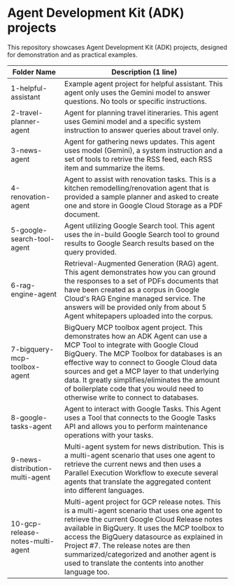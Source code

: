 # Agent Development Kit (ADK) projects
This repository showcases Agent Development Kit (ADK) projects, designed for demonstration and as practical examples.

| Folder Name                          | Description (1 line)                        |
|-------------------------------------- |---------------------------------------------|
| 1-helpful-assistant                  | Example agent project for helpful assistant. This agent only uses the Gemini model to answer questions. No tools or specific instructions. |
| 2-travel-planner-agent               | Agent for planning travel itineraries. This agent uses Gemini model and a specific system instruction to answer queries about travel only.       |
| 3-news-agent                         | Agent for gathering news updates. This agent uses model (Gemini), a system instruction and a set of tools to retrive the RSS feed, each RSS item and summarize the items.           |
| 4-renovation-agent                   | Agent to assist with renovation tasks. This is a kitchen remodelling/renovation agent that is provided a sample planner and asked to create one and store in Google Cloud Storage as a PDF document.      |
| 5-google-search-tool-agent           | Agent utilizing Google Search tool. This agent uses the in-build Google Search tool to ground results to Google Search results based on the query provided.          |
| 6-rag-engine-agent                   | Retrieval-Augmented Generation (RAG) agent. This agent demonstrates how you can ground the responses to a set of PDFs documents that have been created as a corpus in Google Cloud's RAG Engine managed service. The answers will be provided only from about 5 Agent whitepapers uploaded into the corpus.  |
| 7-bigquery-mcp-toolbox-agent         | BigQuery MCP toolbox agent project. This demonstrates how an ADK Agent can use a MCP Tool to integrate with Google Cloud BigQuery. The MCP Toolbox for databases is an effective way to connect to Google Cloud data sources and get a MCP layer to that underlying data. It greatly simplifies/eliminates the amount of boilerplate code that you would need to otherwise write to connect to databases.          |
| 8-google-tasks-agent                 | Agent to interact with Google Tasks. This Agent uses a Tool that connects to the Google Tasks API and allows you to perform maintenance operations with your tasks.        |
| 9-news-distribution-multi-agent      | Multi-agent system for news distribution. This is a multi-agent scenario that uses one agent to retrieve the current news and then uses a Parallel Execution Workflow to execute several agents that translate the aggregated content into different languages. |
| 10-gcp-release-notes-multi-agent     | Multi-agent project for GCP release notes. This is a multi-agent scenario that uses one agent to retrieve the current Google Cloud Release notes available in BigQuery. It uses the MCP toolbox to access the BigQuery datasource as explained in Project #7. The release notes are then summarized/categorized and another agent is used to translate the contents into another language too. |

